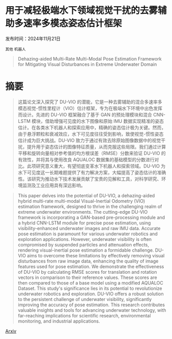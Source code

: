 # 用于减轻极端水下领域视觉干扰的去雾辅助多速率多模态姿态估计框架

发布时间：2024年11月21日

`其他` `机器人`

> Dehazing-aided Multi-Rate Multi-Modal Pose Estimation Framework for Mitigating Visual Disturbances in Extreme Underwater Domain

# 摘要

> 这篇论文深入探究了 DU-VIO 的潜能，它是一种去雾辅助的混合多速率多模态视觉-惯性里程计（VIO）估计框架，专为在极端水下环境中出色发挥而设计。先进的 DU-VIO 框架融合了基于 GAN 的预处理模块和混合 CNN-LSTM 模块，借助增强可见度的水下图像和原始 IMU 数据实现精准的姿态估计。在各类水下机器人和探索应用中，精确的姿态估计极为关键。然而，由于悬浮颗粒和衰减效应，水下可见度往往受到影响，致使视觉-惯性姿态估计成为巨大挑战。DU-VIO 致力于通过有效去除原始图像数据中的视觉干扰，提升用于姿态估计的图像特征质量，从而克服这些局限。我们通过计算平移和旋转向量相对参考值的均方根误差（RMSE）分数来验证 DU-VIO 的有效性，并将其与使用改良 AQUALOC 数据集的基础模型的分数进行对比。此项研究意义重大，有望彻底变革水下机器人和探索领域。DU-VIO 为水下可见度这一长期难题提供了有力解决方案，大幅提高了姿态估计的准确性。该研究为推动水下技术发展贡献了宝贵的见解和工具，对科学研究、环境监测及工业应用具有深远影响。

> This paper delves into the potential of DU-VIO, a dehazing-aided hybrid multi-rate multi-modal Visual-Inertial Odometry (VIO) estimation framework, designed to thrive in the challenging realm of extreme underwater environments. The cutting-edge DU-VIO framework is incorporating a GAN-based pre-processing module and a hybrid CNN-LSTM module for precise pose estimation, using visibility-enhanced underwater images and raw IMU data. Accurate pose estimation is paramount for various underwater robotics and exploration applications. However, underwater visibility is often compromised by suspended particles and attenuation effects, rendering visual-inertial pose estimation a formidable challenge. DU-VIO aims to overcome these limitations by effectively removing visual disturbances from raw image data, enhancing the quality of image features used for pose estimation. We demonstrate the effectiveness of DU-VIO by calculating RMSE scores for translation and rotation vectors in comparison to their reference values. These scores are then compared to those of a base model using a modified AQUALOC Dataset. This study's significance lies in its potential to revolutionize underwater robotics and exploration. DU-VIO offers a robust solution to the persistent challenge of underwater visibility, significantly improving the accuracy of pose estimation. This research contributes valuable insights and tools for advancing underwater technology, with far-reaching implications for scientific research, environmental monitoring, and industrial applications.

[Arxiv](https://arxiv.org/abs/2411.13988)